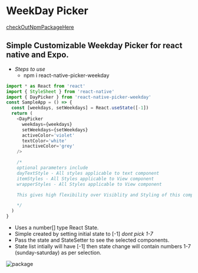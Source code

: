 # WeekDay Picker
[checkOutNpmPackageHere](https://www.npmjs.com/package/react-native-picker-weekday)

## Simple Customizable Weekday Picker for react native and Expo.

- _Steps to use_
  - npm i react-native-picker-weekday

```js
import * as React from 'react'
import { StyleSheet } from 'react-native'
import { DayPicker } from 'react-native-picker-weekday'
const SampleApp = () => {
  const [weekdays, setWeekdays] = React.useState([-1])
  return (
    <DayPicker
      weekdays={weekdays}
      setWeekdays={setWeekdays}
      activeColor='violet'
      textColor='white'
      inactiveColor='grey'
    />

    /*
    optional parameters include
    dayTextStyle - All styles applicable to text component
    itemStyles - All Styles applicable to View component
    wrapperStyles - All Styles applicable to View component

    This gives high flexibility over Visiblity and Styling of this component.

    */
  )
}
```

- Uses a number[] type React State.
- Simple created by setting initial state to [-1] _dont pick 1-7_
- Pass the state and StateSetter to see the selected components.
- State list intially will have [-1] then state change will contain numbers 1-7 (sunday-saturday) as per selection.

![package](https://user-images.githubusercontent.com/51844798/131120040-f4dde12b-5714-450f-ba41-38f052e5167a.PNG)
